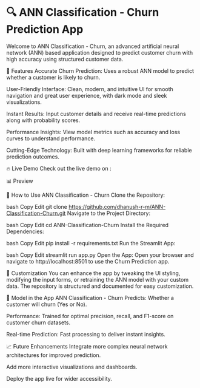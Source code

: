 # 🔍 ANN Classification - Churn Prediction App
Welcome to ANN Classification - Churn, an advanced artificial neural network (ANN) based application designed to predict customer churn with high accuracy using structured customer data.

🌟 Features
Accurate Churn Prediction: Uses a robust ANN model to predict whether a customer is likely to churn.

User-Friendly Interface: Clean, modern, and intuitive UI for smooth navigation and great user experience, with dark mode and sleek visualizations.

Instant Results: Input customer details and receive real-time predictions along with probability scores.

Performance Insights: View model metrics such as accuracy and loss curves to understand performance.

Cutting-Edge Technology: Built with deep learning frameworks for reliable prediction outcomes.

🔥 Live Demo
Check out the live demo on :

📊 Preview



🚀 How to Use ANN Classification - Churn
Clone the Repository:

bash
Copy
Edit
git clone https://github.com/dhanush-r-m/ANN-Classification-Churn.git
Navigate to the Project Directory:

bash
Copy
Edit
cd ANN-Classification-Churn
Install the Required Dependencies:

bash
Copy
Edit
pip install -r requirements.txt
Run the Streamlit App:

bash
Copy
Edit
streamlit run app.py
Open the App: Open your browser and navigate to http://localhost:8501 to use the Churn Prediction app.

🎨 Customization
You can enhance the app by tweaking the UI styling, modifying the input forms, or retraining the ANN model with your custom data. The repository is structured and documented for easy customization.

🧠 Model in the App
ANN Classification - Churn
Predicts: Whether a customer will churn (Yes or No).

Performance: Trained for optimal precision, recall, and F1-score on customer churn datasets.

Real-time Prediction: Fast processing to deliver instant insights.

📈 Future Enhancements
Integrate more complex neural network architectures for improved prediction.

Add more interactive visualizations and dashboards.

Deploy the app live for wider accessibility.